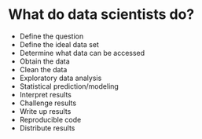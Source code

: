 # What do data scientists do?

* Define the question
* Define the ideal data set
* Determine what data can be accessed
* Obtain the data
* Clean the data
* Exploratory data analysis
* Statistical prediction/modeling
* Interpret results
* Challenge results
* Write up results
* Reproducible code
* Distribute results
